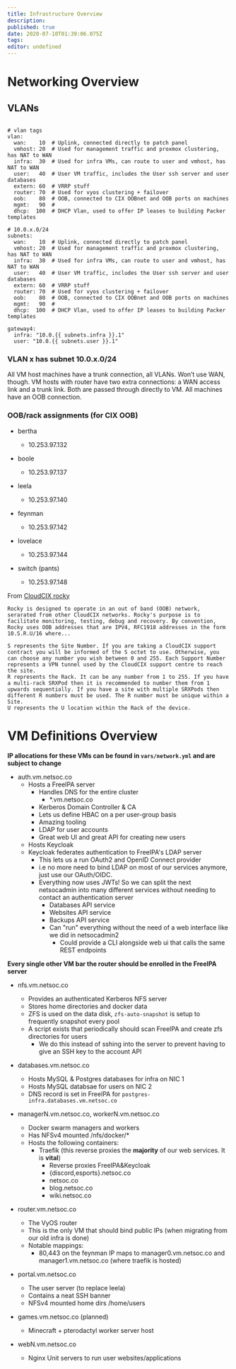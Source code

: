 ```yaml
---
title: Infrastructure Overview
description: 
published: true
date: 2020-07-10T01:39:06.075Z
tags: 
editor: undefined
---
```




# Networking Overview
## VLANs

```

# vlan tags
vlan:
  wan:    10  # Uplink, connected directly to patch panel
  vmhost: 20  # Used for management traffic and proxmox clustering, has NAT to WAN
  infra:  30  # Used for infra VMs, can route to user and vmhost, has NAT to WAN
  user:   40  # User VM traffic, includes the User ssh server and user databases
  extern: 60  # VRRP stuff
  router: 70  # Used for vyos clustering + failover
  oob:    80  # OOB, connected to CIX OOBnet and OOB ports on machines
  mgmt:   90  #
  dhcp:  100  # DHCP Vlan, used to offer IP leases to building Packer templates

# 10.0.x.0/24
subnets:
  wan:    10  # Uplink, connected directly to patch panel
  vmhost: 20  # Used for management traffic and proxmox clustering, has NAT to WAN
  infra:  30  # Used for infra VMs, can route to user and vmhost, has NAT to WAN
  user:   40  # User VM traffic, includes the User ssh server and user databases
  extern: 60  # VRRP stuff
  router: 70  # Used for vyos clustering + failover
  oob:    80  # OOB, connected to CIX OOBnet and OOB ports on machines
  mgmt:   90  #
  dhcp:  100  # DHCP Vlan, used to offer IP leases to building Packer templates

gateway4:
  infra: "10.0.{{ subnets.infra }}.1"
  user: "10.0.{{ subnets.user }}.1"
```

### VLAN x has subnet 10.0.x.0/24


All VM host machines have a trunk connection, all VLANs. Won’t use WAN, though.
VM hosts with router have two extra connections: a WAN access link and a trunk link. Both are passed through directly to VM.
All machines have an OOB connection.


### OOB/rack assignments (for CIX OOB)

* bertha
	* 10.253.97.132

* boole
	* 10.253.97.137

* leela
	* 10.253.97.140

* feynman
  * 10.253.97.142

* lovelace
  * 10.253.97.144

* switch (pants)
  * 10.253.97.148
  
From [CloudCIX rocky](https://github.com/CloudCIX/rocky)
```
Rocky is designed to operate in an out of band (OOB) network, serarated from other CloudCIX networks. Rocky's purpose is to facilitate monitoring, testing, debug and recovery. By convention, Rocky uses OOB addresses that are IPV4, RFC1918 addresses in the form 10.S.R.U/16 where...

S represents the Site Number. If you are taking a CloudCIX support contract you will be informed of the S octet to use. Otherwise, you can choose any number you wish between 0 and 255. Each Support Number represents a VPN tunnel used by the CloudCIX support centre to reach the site.
R represents the Rack. It can be any number from 1 to 255. If you have a multi-rack SRXPod then it is recommended to number them from 1 upwards sequentially. If you have a site with multiple SRXPods then different R numbers must be used. The R number must be unique within a Site.
U represents the U location within the Rack of the device.
```


# VM Definitions Overview


**IP allocations for these VMs can be found in `vars/network.yml` and are subject to change**

* auth.vm.netsoc.co
	* Hosts a FreeIPA server
      * Handles DNS for the entire cluster
        * *.vm.netsoc.co
      * Kerberos Domain Controller & CA
      * Lets us define HBAC on a per user-group basis
      * Amazing tooling
      * LDAP for user accounts
      * Great web UI and great API for creating new users
 	* Hosts Keycloak
  	* Keycloak federates authentication to FreeIPA's LDAP server
    	* This lets us a run OAuth2 and OpenID Connect provider
      * i.e no more need to bind LDAP on most of our services anymore, just use our OAuth/OIDC.
      * Everything now uses JWTs! So we can split the next netsocadmin into many different services without needing to contact an authentication server
      	* Databases API service
        * Websites API service
        * Backups API service
        * Can "run" everything without the need of a web interface like we did in netsocadmin2
        	* Could provide a CLI alongside web ui that calls the same REST endpoints

**Every single other VM bar the router should be enrolled in the FreeIPA server**

* nfs.vm.netsoc.co
  * Provides an authenticated Kerberos NFS server
  * Stores home directories and docker data
  * ZFS is used on the data disk, `zfs-auto-snapshot` is setup to frequently snapshot every pool
  * A script exists that periodically should scan FreeIPA and create zfs directories for users
  	* We do this instead of sshing into the server to prevent having to give an SSH key to the account API

* databases.vm.netsoc.co
  * Hosts MySQL & Postgres databases for infra on NIC 1
  * Hosts MySQL databsae for users on NIC 2
  * DNS record is set in FreeIPA for `postgres-infra.databases.vm.netsoc.co`

* managerN.vm.netsoc.co, workerN.vm.netsoc.co
  * Docker swarm managers and workers
  * Has NFSv4 mounted /nfs/docker/*
  * Hosts the following containers:
    * Traefik (this reverse proxies the **majority** of our web services. It is **vital**)
    	* Reverse proxies FreeIPA&Keycloak
      * {discord,esports}.netsoc.co
      * netsoc.co
      * blog.netsoc.co
      * wiki.netsoc.co

* router.vm.netsoc.co
  * The VyOS router
  * This is the only VM that should bind public IPs (when migrating from our old infra is done)
  * Notable mappings:
    * 80,443 on the feynman IP maps to manager0.vm.netsoc.co and manager1.vm.netsoc.co (where traefik is hosted)

* portal.vm.netsoc.co
  * The user server (to replace leela)
  * Contains a neat SSH banner
  * NFSv4 mounted home dirs /home/users
  
* games.vm.netsoc.co (planned)
	* Minecraft + pterodactyl worker server host
  
* webN.vm.netsoc.co
	* Nginx Unit servers to run user websites/applications